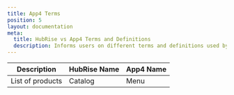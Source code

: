 ```yaml
---
title: App4 Terms
position: 5
layout: documentation
meta:
  title: HubRise vs App4 Terms and Definitions
  description: Informs users on different terms and definitions used by App4 vs HubRise. Understanding differences can help resolve troubleshooting App4 connection issues in the context of an integration with HubRise.
---
```


| Description      | HubRise Name | App4 Name |
| ---------------- | ------------ | --------- |
| List of products | Catalog      | Menu      |

<!--
What terms are you using for:
- Actual restaurant ("location" in HubRise): 
- Product, option, and deal codes ("ref codes" in HubRise):
- Deals ("deals" / "discounts" in HubRise):
- Below the line charges, like tip or delivery charge ("charges" in HubRise):
-->
